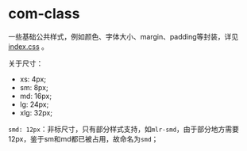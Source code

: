 # com-class

一些基础公共样式，例如颜色、字体大小、margin、padding等封装，详见[index.css](./index.css) 。

关于尺寸：
* xs: 4px;
* sm: 8px;
* md: 16px;
* lg: 24px;
* xlg: 32px;

`smd: 12px`：非标尺寸，只有部分样式支持，如`mlr-smd`，由于部分地方需要12px，鉴于sm和md都已被占用，故命名为`smd`；
